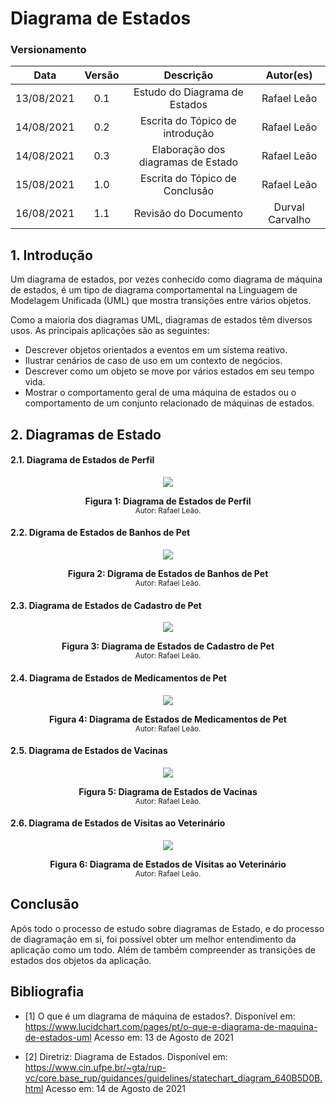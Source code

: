 # Diagrama de Estados

### Versionamento
|    Data    | Versão | Descrição            | Autor(es)       |
| :--------: | :----: | :------------------: | :-------------: |
| 13/08/2021 |  0.1   | Estudo do Diagrama de Estados | Rafael Leão |
| 14/08/2021 |  0.2   | Escrita do Tópico de introdução | Rafael Leão |
| 14/08/2021 |  0.3   | Elaboração dos diagramas de Estado | Rafael Leão |
| 15/08/2021 |  1.0   | Escrita do Tópico de Conclusão | Rafael Leão |
| 16/08/2021 |  1.1   | Revisão do Documento | Durval Carvalho |

## 1. Introdução

Um diagrama de estados, por vezes conhecido como diagrama de máquina de estados, é um tipo de diagrama comportamental na Linguagem de Modelagem Unificada (UML) que mostra transições entre vários objetos.

Como a maioria dos diagramas UML, diagramas de estados têm diversos usos. As principais aplicações são as seguintes:
- Descrever objetos orientados a eventos em um sistema reativo.
- Ilustrar cenários de caso de uso em um contexto de negócios.
- Descrever como um objeto se move por vários estados em seu tempo vida.
- Mostrar o comportamento geral de uma máquina de estados ou o comportamento de um conjunto relacionado de máquinas de estados.

## 2. Diagramas de Estado


#### 2.1. Diagrama de Estados de Perfil
<p align='center'>
    <img src='https://i.imgur.com/n8ev2sw.jpg'>
    <figcaption align='center'>
        <b>Figura 1: Diagrama de Estados de Perfil</b>
        <br>
        <small>Autor: Rafael Leão.</small>
    </figcaption>
</p>


#### 2.2. Digrama de Estados de Banhos de Pet
<p align='center'>
    <img src='https://i.imgur.com/WlEwMrr.jpg'>
    <figcaption align='center'>
        <b>Figura 2: Digrama de Estados de Banhos de Pet</b>
        <br>
        <small>Autor: Rafael Leão.</small>
    </figcaption>
</p>


#### 2.3. Diagrama de Estados de Cadastro de Pet
<p align='center'>
    <img src='https://i.imgur.com/JnY8lVg.jpg'>
    <figcaption align='center'>
        <b>Figura 3: Diagrama de Estados de Cadastro de Pet</b>
        <br>
        <small>Autor: Rafael Leão.</small>
    </figcaption>
</p>


#### 2.4. Diagrama de Estados de Medicamentos de Pet
<p align='center'>
    <img src='https://i.imgur.com/mnMiqMe.jpg'>
    <figcaption align='center'>
        <b>Figura 4: Diagrama de Estados de Medicamentos de Pet</b>
        <br>
        <small>Autor: Rafael Leão.</small>
    </figcaption>
</p>


#### 2.5. Diagrama de Estados de Vacinas
<p align='center'>
    <img src='https://i.imgur.com/lcPXenr.jpg'>
    <figcaption align='center'>
        <b>Figura 5: Diagrama de Estados de Vacinas</b>
        <br>
        <small>Autor: Rafael Leão.</small>
    </figcaption>
</p>


#### 2.6. Diagrama de Estados de Visitas ao Veterinário
<p align='center'>
    <img src='https://i.imgur.com/Pg2LxQn.jpg'>
    <figcaption align='center'>
        <b>Figura 6: Diagrama de Estados de Visitas ao Veterinário</b>
        <br>
        <small>Autor: Rafael Leão.</small>
    </figcaption>
</p>

## Conclusão
Após todo o processo de estudo sobre diagramas de Estado, e do processo de diagramação em si, foi possível obter um melhor entendimento da aplicação como um todo. Além de também compreender as transições de estados dos objetos da aplicação.

## Bibliografia

- [1] O que é um diagrama de máquina de estados?. Disponível em: https://www.lucidchart.com/pages/pt/o-que-e-diagrama-de-maquina-de-estados-uml Acesso em: 13 de Agosto de 2021

- [2] Diretriz: Diagrama de Estados. Disponível em: https://www.cin.ufpe.br/~gta/rup-vc/core.base_rup/guidances/guidelines/statechart_diagram_640B5D0B.html Acesso em: 14 de Agosto de 2021